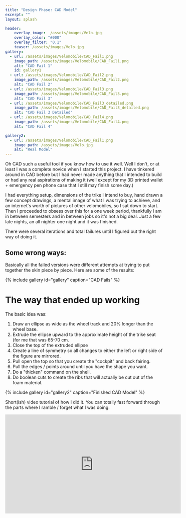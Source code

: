 ```yaml
---
title: "Design Phase: CAD Model"
excerpt: ""
layout: splash

header:
    overlay_image:  /assets/images/Velo.jpg
    overlay_color: "#000"
    overlay_filter: "0.1"
    teaser: /assets/images/Velo.jpg
gallery:
  - url: /assets/images/Velomobile/CAD_Fail1.png
    image_path: /assets/images/Velomobile/CAD_Fail1.png
    alt: "CAD Fail 1"
    id: gallery1
  - url: /assets/images/Velomobile/CAD_Fail2.png
    image_path: /assets/images/Velomobile/CAD_Fail2.png
    alt: "CAD Fail 2"
  - url: /assets/images/Velomobile/CAD_Fail3.png
    image_path: /assets/images/Velomobile/CAD_Fail3.png
    alt: "CAD Fail 3"
  - url: /assets/images/Velomobile/CAD_Fail3_detailed.png
    image_path: /assets/images/Velomobile/CAD_Fail3_detailed.png
    alt: "CAD Fail 3 Detailed"
  - url: /assets/images/Velomobile/CAD_Fail4.png
    image_path: /assets/images/Velomobile/CAD_Fail4.png
    alt: "CAD Fail 4"

gallery2:
  - url: /assets/images/Velomobile/CAD_Fail1.png
    image_path: /assets/images/Velo.jpg
    alt: "Real Model"
---
```


Oh CAD such a useful tool if you know how to use it well. Well I don't, or at least I was a complete novice when I started this project. I have tinkered around in CAD before but I had never made anything that I intended to build or had any real aspirations of making it (well except for my 3D printed wallet + emergency pen phone case that I still may finish some day.)

I had everything setup, dimensions of the trike I intend to buy, hand drawn a few concept drawings, a mental image of what I was trying to achieve, and an internet's worth of pictures of other velomobiles, so I sat down to start. Then I proceeded to obsess over this for a one week period, thankfully I am in between semesters and in between jobs so it's not a big deal. Just a few late nights, an all nighter one night and it was finished. 

There were several iterations and total failures until I figured out the right way of doing it. 

## Some wrong ways: 

Basically all the failed versions were different attempts at trying to put together the skin piece by piece. Here are some of the results:

{% include gallery id="gallery" caption="CAD Fails" %}

# The way that ended up working 

The basic idea was: 

1. Draw an ellipse as wide as the wheel track and 20% longer than the wheel base. 
2. Extrude the ellipse upward to the approximate height of the trike seat (for me that was 65-70 cm.
3. Close the top of the extruded ellipse
4. Create a line of symmetry so all changes to either the left or right side of the figure are mirrored. 
5. Pull open the top so that you create the "cockpit" and back fairing. 
6. Pull the edges / points around until you have the shape you want. 
7. Do a "thicken" command on the shell.
8. Do boolean cuts to create the ribs that will actually be cut out of the foam material. 

{% include gallery id="gallery2" caption="Finished CAD Model" %}


Short(ish) video tutorial of how I did it. You can totally fast forward through the parts where I ramble / forget what I was doing.

<iframe width="560" height="315" src="https://www.youtube.com/embed/5_i9y2DkxXQ" frameborder="0" allow="accelerometer; autoplay; encrypted-media; gyroscope; picture-in-picture" allowfullscreen></iframe>


